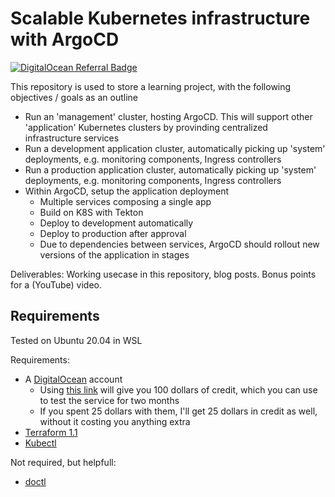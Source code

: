 # Scalable Kubernetes infrastructure with ArgoCD

[![DigitalOcean Referral Badge](https://web-platforms.sfo2.digitaloceanspaces.com/WWW/Badge%202.svg)](https://www.digitalocean.com/?refcode=6ea9fd9553be&utm_campaign=Referral_Invite&utm_medium=Referral_Program&utm_source=badge)

This repository is used to store a learning project, with the following objectives / goals as an outline

- Run an 'management' cluster, hosting ArgoCD. This will support other 'application' Kubernetes clusters by provinding centralized infrastructure services
- Run a development application cluster, automatically picking up 'system' deployments, e.g. monitoring components, Ingress controllers
- Run a production application cluster, automatically picking up 'system' deployments, e.g. monitoring components, Ingress controllers
- Within ArgoCD, setup the application deployment
  - Multiple services composing a single app
  - Build on K8S with Tekton
  - Deploy to development automatically
  - Deploy to production after approval
  - Due to dependencies between services, ArgoCD should rollout new versions of the application in stages

Deliverables: Working usecase in this repository, blog posts. Bonus points for a (YouTube) video.

## Requirements

Tested on Ubuntu 20.04 in WSL

Requirements:

- A [DigitalOcean](https://www.digitalocean.com/) account
  - Using [this link](https://m.do.co/c/6ea9fd9553be) will give you 100 dollars of credit, which you can use to test the service for two months
  - If you spent 25 dollars with them, I'll get 25 dollars in credit as well, without it costing you anything extra
- [Terraform 1.1](https://terraform.io)
- [Kubectl](https://kubernetes.io/docs/tasks/tools/)

Not required, but helpfull:

- [doctl](https://github.com/digitalocean/doctl)
